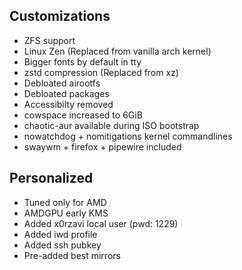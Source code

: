 ## Customizations
- ZFS support
- Linux Zen (Replaced from vanilla arch kernel)
- Bigger fonts by default in tty
- zstd compression (Replaced from xz)
- Debloated airootfs
- Debloated packages
- Accessibilty removed
- cowspace increased to 6GiB
- chaotic-aur available during ISO bootstrap
- nowatchdog + nomitigations kernel commandlines
- swaywm + firefox + pipewire included

## Personalized
- Tuned only for AMD
- AMDGPU early KMS
- Added x0rzavi local user (pwd: 1229)
- Added iwd profile
- Added ssh pubkey
- Pre-added best mirrors
